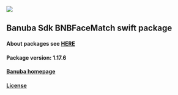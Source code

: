 [![](https://www.banuba.com/hubfs/Banuba_November2018/Images/Banuba%20SDK.png)](https://docs.banuba.com/far-sdk/tutorials/development/basic_integration?platform=ios)

## Banuba Sdk BNBFaceMatch swift package

#### About packages see [HERE](https://docs.banuba.com/far-sdk/tutorials/development/installation?platform=ios)

#### Package version: **1.17.6**

#### **[Banuba homepage](https://banuba.com)**

#### **[License](https://www.banuba.com/terms)**
